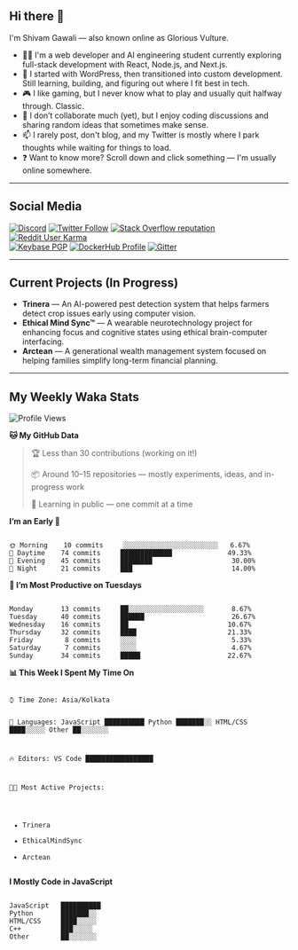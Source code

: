 <h2 id="hi-there">Hi there 👋</h2>
<p>I'm Shivam Gawali — also known online as Glorious Vulture.</p>

<ul>
  <li>👨‍💻 I'm a web developer and AI engineering student currently exploring full-stack development with React, Node.js, and Next.js.</li>
  <li>🌱 I started with WordPress, then transitioned into custom development. Still learning, building, and figuring out where I fit best in tech.</li>
  <li>🎮 I like gaming, but I never know what to play and usually quit halfway through. Classic.</li>
  <li>👯 I don’t collaborate much (yet), but I enjoy coding discussions and sharing random ideas that sometimes make sense.</li>
  <li>📫 I rarely post, don't blog, and my Twitter is mostly where I park thoughts while waiting for things to load.</li>
  <li>❓ Want to know more? Scroll down and click something — I'm usually online somewhere.</li>
</ul>

---

<h2 id="social-media">Social Media</h2>
<p>
<a href="https://discord.gg"><img src="https://img.shields.io/discord/661411850856038431?label=Discord%20Guild&style=for-the-badge&logo=discord&logoColor=ffffff" alt="Discord"></a>
<a href="https://twitter.com"><img src="https://img.shields.io/twitter/follow/edgycoder?color=%231DA1F2&label=Twitter&style=for-the-badge&logo=twitter&logoColor=ffffff" alt="Twitter Follow"></a>
<a href="https://stackoverflow.com"><img src="https://img.shields.io/stackexchange/stackoverflow/r/12418331?color=%23F48024&label=Stack%20overflow&style=for-the-badge&logo=stackoverflow&logoColor=ffffff" alt="Stack Overflow reputation"></a>
<a href="https://www.reddit.com/"><img src="https://img.shields.io/reddit/user-karma/combined/Kawaaii-Programming?label=Reddit&style=for-the-badge&logo=reddit&logoColor=ffffff" alt="Reddit User Karma"></a><br>
<a href="https://keybase.io/"><img src="https://img.shields.io/keybase/pgp/kawaaii?label=Keybase&logo=keybase&logoColor=ffffff&style=for-the-badge" alt="Keybase PGP"></a>
<a href="https://hub.docker.com"><img src="https://img.shields.io/badge/DockerHub-kawaaii-informational?style=for-the-badge&logo=docker&logoColor=ffffff" alt="DockerHub Profile"></a>
<a href="https://gitter.im"><img src="https://img.shields.io/gitter/room/edgy-irrelevant/community?label=edgy-irrelevant&logo=gitter&logoColor=ffffff&style=for-the-badge" alt="Gitter"></a>
</p>

---

<h2 id="current-projects">Current Projects (In Progress)</h2>
<ul>
  <li><strong>Trinera</strong> — An AI-powered pest detection system that helps farmers detect crop issues early using computer vision.</li>
  <li><strong>Ethical Mind Sync™</strong> — A wearable neurotechnology project for enhancing focus and cognitive states using ethical brain-computer interfacing.</li>
  <li><strong>Arctean</strong> — A generational wealth management system focused on helping families simplify long-term financial planning.</li>
</ul>


---

<h2 id="my-weekly-waka-stats">My Weekly Waka Stats</h2>
<!--START_SECTION:waka-->
<p><img src="http://img.shields.io/badge/Profile%20Views-13-blue" alt="Profile Views"></p>

<p><strong>🐱 My GitHub Data</strong></p>
<blockquote>
  <p>🏆 Less than 30 contributions (working on it!)</p>
  <p>📦 Around 10–15 repositories — mostly experiments, ideas, and in-progress work</p>
  <p>🚧 Learning in public — one commit at a time</p>
</blockquote>

<p><strong>I’m an Early 🐤</strong></p>
<pre><code>
🌞 Morning    10 commits     ░░░░░░░░░░░░░░░░░░░░░░░░   6.67%
🌆 Daytime    74 commits     █████████████              49.33%
🌃 Evening    45 commits     ████████                    30.00%
🌙 Night      21 commits     ███                         14.00%
</code></pre>

<p><strong>📅 I’m Most Productive on Tuesdays</strong></p>
<pre><code>
Monday       13 commits     ██░░░░░░░░░░░░░░░░░░░       8.67%
Tuesday      40 commits     ██████                      26.67%
Wednesday    16 commits     ██                         10.67%
Thursday     32 commits     ████                       21.33%
Friday        8 commits     ░░░░                        5.33%
Saturday      7 commits     ░░░░                        4.67%
Sunday       34 commits     █████                      22.67%
</code></pre>

<p><strong>📊 This Week I Spent My Time On</strong></p>
<pre><code>
⌚︎ Time Zone: Asia/Kolkata

💬 Languages:
JavaScript     ██████████
Python         ███████░░
HTML/CSS       ████░░░░░
Other          ██░░░░░░░

🔥 Editors:
VS Code        █████████████████

🐱‍💻 Most Active Projects:
- Trinera
- EthicalMindSync
- Arctean
</code></pre>

<p><strong>I Mostly Code in JavaScript</strong></p>
<pre><code>
JavaScript   ██████████
Python       ███████░░
HTML/CSS     ████░░░░░
C++          ███░░░░░
Other        ██░░░░░░░
</code></pre>
<!--END_SECTION:waka-->

